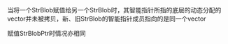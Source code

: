 当将一个StrBlob赋值给另一个StrBlob时，其智能指针所指的底层的动态分配的vector并未被拷贝，新、旧StrBlob的智能指针成员指向的是同一个vector

赋值StrBlobPtr时情况亦相同